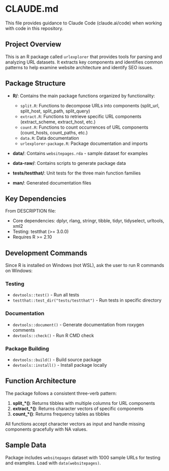 # CLAUDE.md

This file provides guidance to Claude Code (claude.ai/code) when working with code in this repository.

## Project Overview

This is an R package called `urlexplorer` that provides tools for parsing and analyzing URL datasets. It extracts key components and identifies common patterns to help examine website architecture and identify SEO issues.

## Package Structure

- **R/**: Contains the main package functions organized by functionality:
  - `split.R`: Functions to decompose URLs into components (split_url, split_host, split_path, split_query)
  - `extract.R`: Functions to retrieve specific URL components (extract_scheme, extract_host, etc.)
  - `count.R`: Functions to count occurrences of URL components (count_hosts, count_paths, etc.)
  - `data.R`: Data documentation
  - `urlexplorer-package.R`: Package documentation and imports

- **data/**: Contains `websitepages.rda` - sample dataset for examples
- **data-raw/**: Contains scripts to generate package data
- **tests/testthat/**: Unit tests for the three main function families
- **man/**: Generated documentation files

## Key Dependencies

From DESCRIPTION file:
- Core dependencies: dplyr, rlang, stringr, tibble, tidyr, tidyselect, urltools, xml2
- Testing: testthat (>= 3.0.0)
- Requires R >= 2.10

## Development Commands

Since R is installed on Windows (not WSL), ask the user to run R commands on Windows:

### Testing
- `devtools::test()` - Run all tests
- `testthat::test_dir("tests/testthat")` - Run tests in specific directory

### Documentation
- `devtools::document()` - Generate documentation from roxygen comments
- `devtools::check()` - Run R CMD check

### Package Building
- `devtools::build()` - Build source package
- `devtools::install()` - Install package locally

## Function Architecture

The package follows a consistent three-verb pattern:
1. **split_*()**: Returns tibbles with multiple columns for URL components
2. **extract_*()**: Returns character vectors of specific components
3. **count_*()**: Returns frequency tables as tibbles

All functions accept character vectors as input and handle missing components gracefully with NA values.

## Sample Data

Package includes `websitepages` dataset with 1000 sample URLs for testing and examples. Load with `data(websitepages)`.